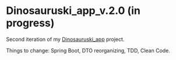 # Dinosauruski_app_v.2.0  (in progress)
Second iteration of my [Dinosauruski_app](https://github.com/Elton-John/Dinosauruski_app) project. 

Things to change: Spring Boot, DTO reorganizing, TDD, Clean Code.
